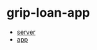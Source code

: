 # grip-loan-app

- [server](https://cookies-store.herokuapp.com/api)
- [app](https://cookies-store.herokuapp.com)
